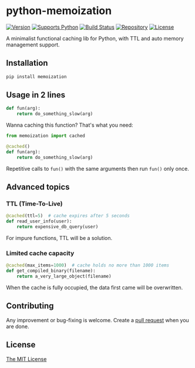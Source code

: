 # python-memoization

[![Version][aucsvg]][auc] [![Supports Python][pythonsvg]][python] [![Build Status][travismaster]][travis] [![Repository][repositorysvg]][repository] [![License][licensesvg]][license]

[aucsvg]: https://img.shields.io/badge/memoization-v0.0.7-brightgreen.svg
[auc]: https://github.com/lonelyenvoy/python-memoization

[pythonsvg]: https://img.shields.io/badge/python-2.6,_2.7,_3.2,_3.3,_3.4,_3.5,_3.6,_3.7-brightgreen.svg
[python]: https://www.python.org

[travismaster]: https://travis-ci.org/lonelyenvoy/python-memoization.svg?branch=master
[travis]: https://travis-ci.org/lonelyenvoy/python-memoization

[repositorysvg]: https://img.shields.io/badge/PyPI-latest-blue.svg
[repository]: https://pypi.org/project/memoization

[licensesvg]: https://img.shields.io/badge/License-MIT-blue.svg
[license]: https://github.com/lonelyenvoy/python-memoization/blob/master/LICENSE

A minimalist functional caching lib for Python, with TTL and auto memory management support.


## Installation

```bash
pip install memoization
```

## Usage in 2 lines

```python
def fun(arg):
    return do_something_slow(arg)
```

Wanna caching this function? That's what you need:

```python
from memoization import cached

@cached()
def fun(arg):
    return do_something_slow(arg)
```

Repetitive calls to ```fun()``` with the same arguments then run ```fun()``` only once.


## Advanced topics

### TTL (Time-To-Live)

```python
@cached(ttl=5)  # cache expires after 5 seconds
def read_user_info(user):
    return expensive_db_query(user)
```

For impure functions, TTL will be a solution.

### Limited cache capacity
 
```python
@cached(max_items=1000)  # cache holds no more than 1000 items
def get_compiled_binary(filename):
    return a_very_large_object(filename)
```

When the cache is fully occupied, the data first came will be overwritten.


## Contributing

Any improvement or bug-fixing is welcome. Create a [pull request](https://github.com/lonelyenvoy/python-memoization/pulls) when you are done.

## License

[The MIT License](https://github.com/lonelyenvoy/python-memoization/blob/master/LICENSE)
